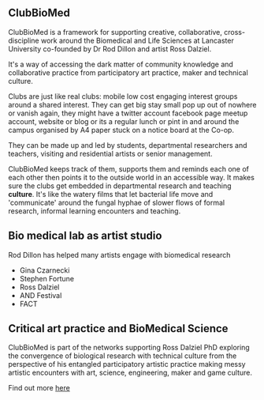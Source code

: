 ## ClubBioMed

ClubBioMed is a framework for supporting creative, collaborative, cross-discipline work around the Biomedical and Life Sciences at Lancaster University co-founded by Dr Rod Dillon and artist Ross Dalziel.

It's a way of accessing the dark matter of community knowledge and collaborative practice from participatory art practice, maker and technical culture.

Clubs are just like real clubs: mobile low cost engaging interest groups around a shared interest. They can get big stay small pop up out of nowhere or vanish again, they might have a twitter account facebook page meetup account, website or blog or its a regular lunch or pint in and around the campus organised by A4 paper stuck on a notice board at the Co-op. 

They can be made up and led by students, departmental researchers and teachers, visiting and residential artists or senior management. 

ClubBioMed keeps track of them, supports them and reminds each one of each other then points it to the outside world in an accessible way. It makes sure the clubs get embedded in departmental research and teaching **culture**. It's like the watery films that let bacterial life move and 'communicate' around the fungal hyphae of slower flows of formal research, informal learning encounters and teaching. 


## Bio medical lab as artist studio

Rod Dillon has helped many artists engage with biomedical research

 * Gina Czarnecki
 * Stephen Fortune
 * Ross Dalziel
 * AND Festival
 * FACT

## Critical art practice and BioMedical Science

ClubBioMed is part of the networks supporting Ross Dalziel PhD exploring the convergence of biological research with technical culture from the perspective of his entangled participatory artistic practice making messy artistic encounters with art, science, engineering, maker and game culture.

Find out more [here](PhD/README.md)

